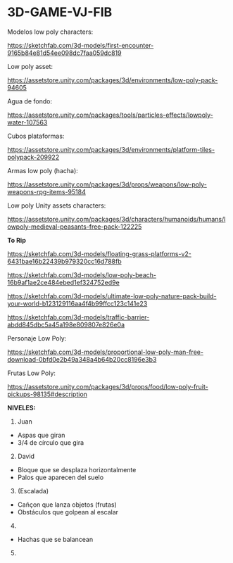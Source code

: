 # 3D-GAME-VJ-FIB

Modelos low poly characters:

https://sketchfab.com/3d-models/first-encounter-9165b84e81d54ee098dc7faa059dc819

Low poly asset:

https://assetstore.unity.com/packages/3d/environments/low-poly-pack-94605

Agua de fondo:

https://assetstore.unity.com/packages/tools/particles-effects/lowpoly-water-107563

Cubos plataformas:

https://assetstore.unity.com/packages/3d/environments/platform-tiles-polypack-209922

Armas low poly (hacha):

https://assetstore.unity.com/packages/3d/props/weapons/low-poly-weapons-rpg-items-95184

Low poly Unity assets characters:

https://assetstore.unity.com/packages/3d/characters/humanoids/humans/lowpoly-medieval-peasants-free-pack-122225

<b>To Rip</b>

https://sketchfab.com/3d-models/floating-grass-platforms-v2-6431bae16b22439b979320cc16d788fb

https://sketchfab.com/3d-models/low-poly-beach-16b9af1ae2ce484ebed1ef324752ed9e

https://sketchfab.com/3d-models/ultimate-low-poly-nature-pack-build-your-world-b123129116aa4f4b99ffcc123c141e23

https://sketchfab.com/3d-models/traffic-barrier-abdd845dbc5a45a198e809807e826e0a

Personaje Low Poly:

https://sketchfab.com/3d-models/proportional-low-poly-man-free-download-0bfd0e2b49a348a4b64b20cc8196e3b3

Frutas Low Poly:

https://assetstore.unity.com/packages/3d/props/food/low-poly-fruit-pickups-98135#description


<b>NIVELES:</b>

1. Juan
- Aspas que giran
- 3/4 de círculo que gira

2. David
- Bloque que se desplaza horizontalmente
- Palos que aparecen del suelo

3. (Escalada)
- Cañçon que lanza objetos (frutas)
- Obstáculos que golpean al escalar

4.
- Hachas que se balancean

5.


  
